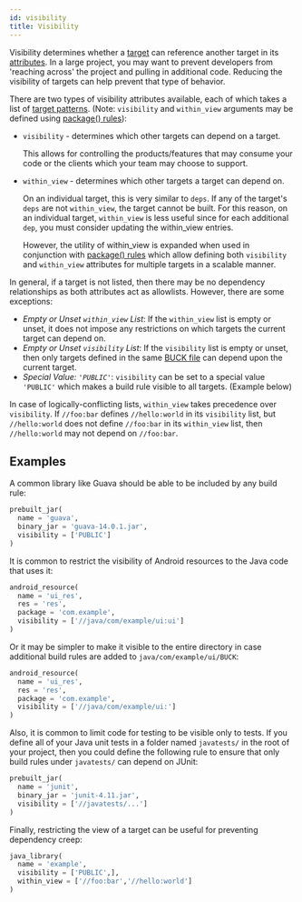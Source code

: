 ```yaml
---
id: visibility
title: Visibility
---
```


Visibility determines whether a [target](./glossary.md#target) can reference
another target in its [attributes](./glossary.md#attribute). In a large project,
you may want to prevent developers from 'reaching across' the project and
pulling in additional code. Reducing the visibility of targets can help prevent
that type of behavior.

There are two types of visibility attributes available, each of which takes a
list of [target patterns](./glossary.md#target-pattern). (Note: `visibility` and
`within_view` arguments may be defined using
[package() rules](../../rule_authors/package_files/#package)):

- `visibility` - determines which other targets can depend on a target.

  This allows for controlling the products/features that may consume your code
  or the clients which your team may choose to support.

- `within_view` - determines which other targets a target can depend on.

  On an individual target, this is very similar to `deps`. If any of the
  target's `deps` are not `within_view`, the target cannot be built. For this
  reason, on an individual target, `within_view` is less useful since for each
  additional `dep`, you must consider updating the within_view entries.

  However, the utility of within_view is expanded when used in conjunction with
  [package() rules](../../rule_authors/package_files/#package) which allow
  defining both `visibility` and `within_view` attributes for multiple targets
  in a scalable manner.

In general, if a target is not listed, then there may be no dependency
relationships as both attributes act as allowlists. However, there are some
exceptions:

- _Empty or Unset `within_view` List_: If the `within_view` list is empty or
  unset, it does not impose any restrictions on which targets the current target
  can depend on.
- _Empty or Unset `visibility` List_: If the `visibility` list is empty or
  unset, then only targets defined in the same
  [BUCK file](./glossary.md#buck-file) can depend upon the current target.
- _Special Value: `'PUBLIC'`_: `visibility` can be set to a special value
  `'PUBLIC'` which makes a build rule visible to all targets. (Example below)

In case of logically-conflicting lists, `within_view` takes precedence over
`visibility`. If `//foo:bar` defines `//hello:world` in its `visibility` list,
but `//hello:world` does not define `//foo:bar` in its `within_view` list, then
`//hello:world` may not depend on `//foo:bar`.

## Examples

A common library like Guava should be able to be included by any build rule:

```python
prebuilt_jar(
  name = 'guava',
  binary_jar = 'guava-14.0.1.jar',
  visibility = ['PUBLIC']
)
```

It is common to restrict the visibility of Android resources to the Java code
that uses it:

```python
android_resource(
  name = 'ui_res',
  res = 'res',
  package = 'com.example',
  visibility = ['//java/com/example/ui:ui']
)
```

Or it may be simpler to make it visible to the entire directory in case
additional build rules are added to `java/com/example/ui/BUCK`:

```python
android_resource(
  name = 'ui_res',
  res = 'res',
  package = 'com.example',
  visibility = ['//java/com/example/ui:']
)
```

Also, it is common to limit code for testing to be visible only to tests. If you
define all of your Java unit tests in a folder named `javatests/` in the root of
your project, then you could define the following rule to ensure that only build
rules under `javatests/` can depend on JUnit:

```python
prebuilt_jar(
  name = 'junit',
  binary_jar = 'junit-4.11.jar',
  visibility = ['//javatests/...']
)
```

Finally, restricting the view of a target can be useful for preventing
dependency creep:

```python
java_library(
  name = 'example',
  visibility = ['PUBLIC',],
  within_view = ['//foo:bar','//hello:world']
)
```
